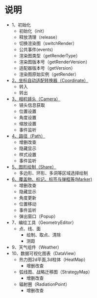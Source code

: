 # 说明

* 1、初始化
    * 初始化（init）
    * 释放清理（release）
    * 切换渲染图（switchRender）
    * 公共事件(events)
    * 渲染图类型（getRenderType）
    * 渲染图版本号（getRenderVersion）
    * 适配器版本号（getVersion）
    * 渲染图原始实例（getRender）
* [2、坐标自动适配转换器（Coordinate）](./src/interfaces/ICoordinate.ts)
    * 转入
    * 转出
* [3、相机镜头（Camera）](./src/interfaces/ICamera.ts)
    * 镜头信息获取
    * 位置设置
    * 角度设置
    * 缩放设置
    * 事件监听
* [4、路径（Path）](./src/interfaces/IPath.ts)
    * 增删改查
    * 隐藏显示
    * 样式设置
    * 事件监听
* [5、图形绘制（Share）](./src/interfaces/IShare.ts)
    * 多边形、环形、多洞等区域选择绘制
* [6、覆盖物、标记、标签与弹框等(Marker)](./src/interfaces/IMarker.ts)
    * 增删改查
    * 隐藏显示
    * 角度更新
    * 位置移动
    * 事件监听
    * 弹出窗口（Popup）
* 7、编绘工具（GeometryEditor）
    * 点、线、面
        * 绘制、取点、清除
        * 测距
* 9、天气组件（Weather）
* 10、数据可视化图表（DataView）
    * 热力图2d平面,3d柱体（HeatMap）
        * 增删改查
    * 弧线图、战略迁移图（StrategyMap）
        * 增删改查
    * 辐射圈（RadiationPoint）
        * 增删改查
